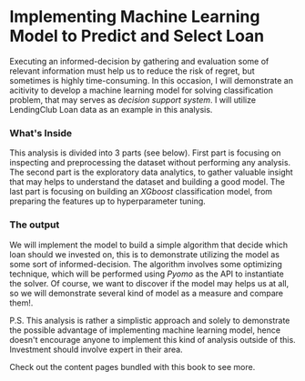 # Implementing Machine Learning Model to Predict and Select Loan

Executing an informed-decision by gathering and evaluation some of relevant information must help us to reduce the risk of regret, but sometimes is highly time-consuming. In this occasion, I will demonstrate an acitivity to develop a machine learning model for solving classification problem, that may serves as *decision support system*. I will utilize LendingClub Loan data as an example in this analysis.

### **What's Inside**

This analysis is divided into 3 parts (see below). First part is focusing on inspecting and preprocessing the dataset without performing any analysis. The second part is the exploratory data analytics, to gather valuable insight that may helps to understand the dataset and building a good model. The last part is focusing on building an *XGboost* classification model, from preparing the features up to hyperparameter tuning.

### **The output**

We will implement the model to build a simple algorithm that decide which loan should we invested on, this is to demonstrate utilizing the model as some sort of informed-decision. The algorithm involves some optimizing technique, which will be performed using *Pyomo* as the API to instantiate the solver. Of course, we want to discover if the model may helps us at all, so we will demonstrate several kind of model as a measure and compare them!.

P.S. This analysis is rather a simplistic approach and solely to demonstrate the possible advantage of implementing machine learning model, hence doesn't encourage anyone to implement this kind of analysis outside of this. Investment should involve expert in their area.

Check out the content pages bundled with this book to see more.

```{tableofcontents}
```